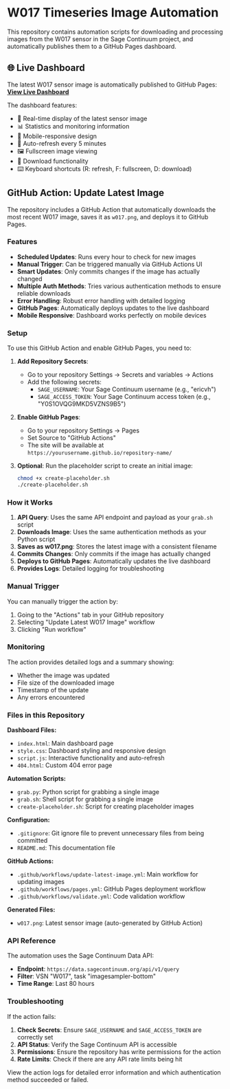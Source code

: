 # W017 Timeseries Image Automation

This repository contains automation scripts for downloading and processing images from the W017 sensor in the Sage Continuum project, and automatically publishes them to a GitHub Pages dashboard.

## 🌐 Live Dashboard

The latest W017 sensor image is automatically published to GitHub Pages:
**[View Live Dashboard](https://yourusername.github.io/w017-timeseries/)**

The dashboard features:
- 📸 Real-time display of the latest sensor image
- 📊 Statistics and monitoring information
- 📱 Mobile-responsive design
- 🔄 Auto-refresh every 5 minutes
- 🖼️ Fullscreen image viewing
- 💾 Download functionality
- ⌨️ Keyboard shortcuts (R: refresh, F: fullscreen, D: download)

## GitHub Action: Update Latest Image

The repository includes a GitHub Action that automatically downloads the most recent W017 image, saves it as `w017.png`, and deploys it to GitHub Pages.

### Features

- **Scheduled Updates**: Runs every hour to check for new images
- **Manual Trigger**: Can be triggered manually via GitHub Actions UI
- **Smart Updates**: Only commits changes if the image has actually changed
- **Multiple Auth Methods**: Tries various authentication methods to ensure reliable downloads
- **Error Handling**: Robust error handling with detailed logging
- **GitHub Pages**: Automatically deploys updates to the live dashboard
- **Mobile Responsive**: Dashboard works perfectly on mobile devices

### Setup

To use this GitHub Action and enable GitHub Pages, you need to:

1. **Add Repository Secrets**:
   - Go to your repository Settings → Secrets and variables → Actions
   - Add the following secrets:
     - `SAGE_USERNAME`: Your Sage Continuum username (e.g., "ericvh")
     - `SAGE_ACCESS_TOKEN`: Your Sage Continuum access token (e.g., "Y0S1OVQG9MKD5VZNS9B5")

2. **Enable GitHub Pages**:
   - Go to your repository Settings → Pages
   - Set Source to "GitHub Actions"
   - The site will be available at `https://yourusername.github.io/repository-name/`

3. **Optional**: Run the placeholder script to create an initial image:
   ```bash
   chmod +x create-placeholder.sh
   ./create-placeholder.sh
   ```

### How it Works

1. **API Query**: Uses the same API endpoint and payload as your `grab.sh` script
2. **Downloads Image**: Uses the same authentication methods as your Python script
3. **Saves as w017.png**: Stores the latest image with a consistent filename
4. **Commits Changes**: Only commits if the image has actually changed
5. **Deploys to GitHub Pages**: Automatically updates the live dashboard
6. **Provides Logs**: Detailed logging for troubleshooting

### Manual Trigger

You can manually trigger the action by:

1. Going to the "Actions" tab in your GitHub repository
2. Selecting "Update Latest W017 Image" workflow
3. Clicking "Run workflow"

### Monitoring

The action provides detailed logs and a summary showing:
- Whether the image was updated
- File size of the downloaded image
- Timestamp of the update
- Any errors encountered

### Files in this Repository

**Dashboard Files:**
- `index.html`: Main dashboard page
- `style.css`: Dashboard styling and responsive design
- `script.js`: Interactive functionality and auto-refresh
- `404.html`: Custom 404 error page

**Automation Scripts:**
- `grab.py`: Python script for grabbing a single image
- `grab.sh`: Shell script for grabbing a single image
- `create-placeholder.sh`: Script for creating placeholder images

**Configuration:**
- `.gitignore`: Git ignore file to prevent unnecessary files from being committed
- `README.md`: This documentation file

**GitHub Actions:**
- `.github/workflows/update-latest-image.yml`: Main workflow for updating images
- `.github/workflows/pages.yml`: GitHub Pages deployment workflow
- `.github/workflows/validate.yml`: Code validation workflow

**Generated Files:**
- `w017.png`: Latest sensor image (auto-generated by GitHub Action)

### API Reference

The automation uses the Sage Continuum Data API:
- **Endpoint**: `https://data.sagecontinuum.org/api/v1/query`
- **Filter**: VSN "W017", task "imagesampler-bottom"
- **Time Range**: Last 80 hours

### Troubleshooting

If the action fails:

1. **Check Secrets**: Ensure `SAGE_USERNAME` and `SAGE_ACCESS_TOKEN` are correctly set
2. **API Status**: Verify the Sage Continuum API is accessible
3. **Permissions**: Ensure the repository has write permissions for the action
4. **Rate Limits**: Check if there are any API rate limits being hit

View the action logs for detailed error information and which authentication method succeeded or failed.

